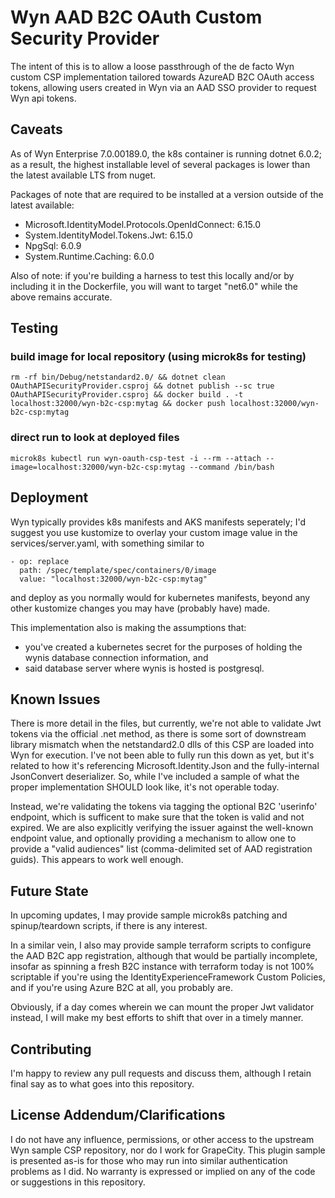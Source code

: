 # Wyn AAD B2C OAuth Custom Security Provider
The intent of this is to allow a loose passthrough of the de facto Wyn custom CSP implementation tailored towards AzureAD B2C OAuth access tokens, allowing users created in Wyn via an AAD SSO provider to request Wyn api tokens.

## Caveats
As of Wyn Enterprise 7.0.00189.0, the k8s container is running dotnet 6.0.2; as a result, the highest installable level of several packages is lower than the latest available LTS from nuget.

Packages of note that are required to be installed at a version outside of the latest available:
 - Microsoft.IdentityModel.Protocols.OpenIdConnect: 6.15.0
 - System.IdentityModel.Tokens.Jwt: 6.15.0
 - NpgSql: 6.0.9
 - System.Runtime.Caching: 6.0.0

Also of note: if you're building a harness to test this locally and/or by including it in the Dockerfile, you will want to target "net6.0" while the above remains accurate.

## Testing

### build image for local repository (using microk8s for testing)
`rm -rf bin/Debug/netstandard2.0/ && dotnet clean OAuthAPISecurityProvider.csproj && dotnet publish --sc true OAuthAPISecurityProvider.csproj && docker build . -t localhost:32000/wyn-b2c-csp:mytag && docker push localhost:32000/wyn-b2c-csp:mytag`

### direct run to look at deployed files
`microk8s kubectl run wyn-oauth-csp-test -i --rm --attach --image=localhost:32000/wyn-b2c-csp:mytag --command /bin/bash`

## Deployment
Wyn typically provides k8s manifests and AKS manifests seperately; I'd suggest you use kustomize to overlay your custom image value in the services/server.yaml, with something similar to 

```
- op: replace
  path: /spec/template/spec/containers/0/image
  value: "localhost:32000/wyn-b2c-csp:mytag"
```

and deploy as you normally would for kubernetes manifests, beyond any other kustomize changes you may have (probably have) made.

This implementation also is making the assumptions that:
- you've created a kubernetes secret for the purposes of holding the wynis database connection information, and
- said database server where wynis is hosted is postgresql.



## Known Issues
There is more detail in the files, but currently, we're not able to validate Jwt tokens via the official .net method, as there is some sort of downstream library mismatch when the netstandard2.0 dlls of this CSP are loaded into Wyn for execution.  I've not been able to fully run this down as yet, but it's related to how it's referencing Microsoft.Identity.Json and the fully-internal JsonConvert deserializer.  So, while I've included a sample of what the proper implementation SHOULD look like, it's not operable today.

Instead, we're validating the tokens via tagging the optional B2C 'userinfo' endpoint, which is sufficent to make sure that the token is valid and not expired.   We are also explicitly verifying the issuer against the well-known endpoint value, and optionally providing a mechanism to allow one to provide a "valid audiences" list (comma-delimited set of AAD registration guids).  This appears to work well enough.

## Future State
In upcoming updates, I may provide sample microk8s patching and spinup/teardown scripts, if there is any interest.  

In a similar vein, I also may provide sample terraform scripts to configure the AAD B2C app registration, although that would be partially incomplete, insofar as spinning a fresh B2C instance with terraform today is not 100% scriptable if you're using the IdentityExperienceFramework Custom Policies, and if you're using Azure B2C at all, you probably are.

Obviously, if a day comes wherein we can mount the proper Jwt validator instead, I will make my best efforts to shift that over in a timely manner.

## Contributing
I'm happy to review any pull requests and discuss them, although I retain final say as to what goes into this repository.

## License Addendum/Clarifications
I do not have any influence, permissions, or other access to the upstream Wyn sample CSP repository, nor do I work for GrapeCity.  This plugin sample is presented as-is for those who may run into similar authentication problems as I did. No warranty is expressed or implied on any of the code or suggestions in this repository.